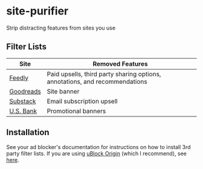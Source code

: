 # site-purifier
Strip distracting features from sites you use

## Filter Lists
| Site      | Removed Features |
| --------- | ---------------- |
| [Feedly](filter-lists/feedly-purifier.txt)    | Paid upsells, third party sharing options, annotations, and recommendations |
| [Goodreads](filter-lists/goodreads-purifier.txt) | Site banner |
| [Substack](filter-lists/substack-purifier.txt) | Email subscription upsell |
| [U.S. Bank](filter-lists/usbank-purifier.txt) | Promotional banners|

## Installation
See your ad blocker's documentation for instructions on how to install 3rd party filter lists. If you are using [uBlock Origin](https://ublockorigin.com/) (which I recommend), see [here](https://github.com/gorhill/uBlock/wiki/Dashboard:-Filter-lists#3rd-party-filter-lists).